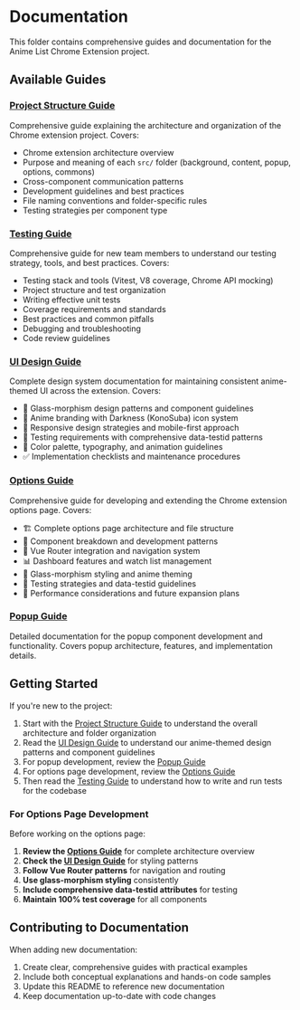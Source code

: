 # Documentation

This folder contains comprehensive guides and documentation for the Anime List Chrome Extension project.

## Available Guides

### [Project Structure Guide](./PROJECT_STRUCTURE.md)

Comprehensive guide explaining the architecture and organization of the Chrome extension project. Covers:

- Chrome extension architecture overview
- Purpose and meaning of each `src/` folder (background, content, popup, options, commons)
- Cross-component communication patterns
- Development guidelines and best practices
- File naming conventions and folder-specific rules
- Testing strategies per component type

### [Testing Guide](./TESTING_GUIDE.md)

Comprehensive guide for new team members to understand our testing strategy, tools, and best practices. Covers:

- Testing stack and tools (Vitest, V8 coverage, Chrome API mocking)
- Project structure and test organization
- Writing effective unit tests
- Coverage requirements and standards
- Best practices and common pitfalls
- Debugging and troubleshooting
- Code review guidelines

### [UI Design Guide](./UI_DESIGN_GUIDE.md)

Complete design system documentation for maintaining consistent anime-themed UI across the extension. Covers:

- 🎨 Glass-morphism design patterns and component guidelines
- 🎌 Anime branding with Darkness (KonoSuba) icon system
- 📱 Responsive design strategies and mobile-first approach
- 🧪 Testing requirements with comprehensive data-testid patterns
- 🎨 Color palette, typography, and animation guidelines
- ✅ Implementation checklists and maintenance procedures

### [Options Guide](./OPTIONS_GUIDE.md)

Comprehensive guide for developing and extending the Chrome extension options page. Covers:

- 🏗️ Complete options page architecture and file structure
- 🎯 Component breakdown and development patterns
- 🧭 Vue Router integration and navigation system
- 📊 Dashboard features and watch list management
- 🎨 Glass-morphism styling and anime theming
- 🧪 Testing strategies and data-testid guidelines
- 🚀 Performance considerations and future expansion plans

### [Popup Guide](./POPUP_GUIDE.md)

Detailed documentation for the popup component development and functionality. Covers popup architecture, features, and implementation details.

## Getting Started

If you're new to the project:

1. Start with the [Project Structure Guide](./PROJECT_STRUCTURE.md) to understand the overall architecture and folder organization
2. Read the [UI Design Guide](./UI_DESIGN_GUIDE.md) to understand our anime-themed design patterns and component guidelines
3. For popup development, review the [Popup Guide](./POPUP_GUIDE.md)
4. For options page development, review the [Options Guide](./OPTIONS_GUIDE.md)
5. Then read the [Testing Guide](./TESTING_GUIDE.md) to understand how to write and run tests for the codebase

### For Options Page Development

Before working on the options page:

1. **Review the [Options Guide](./OPTIONS_GUIDE.md)** for complete architecture overview
2. **Check the [UI Design Guide](./UI_DESIGN_GUIDE.md)** for styling patterns
3. **Follow Vue Router patterns** for navigation and routing
4. **Use glass-morphism styling** consistently
5. **Include comprehensive data-testid attributes** for testing
6. **Maintain 100% test coverage** for all components

## Contributing to Documentation

When adding new documentation:

1. Create clear, comprehensive guides with practical examples
2. Include both conceptual explanations and hands-on code samples
3. Update this README to reference new documentation
4. Keep documentation up-to-date with code changes
